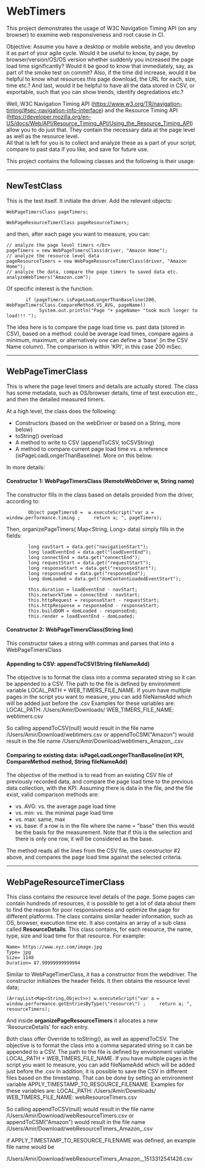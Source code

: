 # WebTimers
This project demonstrates the usage of W3C Navigation Timing API (on any browser) to examine web responsiveness and root cause in CI.

Objective:
Assume you have a desktop or mobile website, and you develop it as part of your agile cycle. Would it be useful to know, by page, by browser/version/OS/OS version whether suddenly you increased the page load time significantly?
Would it be good to know that immediately, say, as part of the smoke test on commit?
Also, if the time did increase, would it be helpful to know what resources this page download, the URL for each, size, time etc.?
And last, would it be helpful to have all the data stored in CSV, or exportable, such that you can show trends, identify degredations etc.?


Well, W3C Navigation Timing API (https://www.w3.org/TR/navigation-timing/#sec-navigation-info-interface) and the Resource Timing API (https://developer.mozilla.org/en-US/docs/Web/API/Resource_Timing_API/Using_the_Resource_Timing_API) allow you to do just that. They contain the necessary data at the page level as well as the resource level.</br>
All that is left for you is to collect and analyze these as a part of your script, compare to past data if you like, and save for future use.

This project contains the following classes and the following is their usage:
*************
## NewTestClass
This is the test itself. It initiate the driver. Add the relevant objects:
```
WebPageTimersClass pageTimers;

WebPageResourceTimerClass pageResourceTimers;
```
and then, after each page you want to measure, you can:
                
```
// analyze the page level timers </br>
pageTimers = new WebPageTimersClass(driver, "Amazon Home");
// analyze the resource level data
pageResourceTimers = new WebPageResourceTimerClass(driver, "Amazon Home");
// analyze the data, compare the page timers to saved data etc.
analyzeWebTimers("Amazon.com");
```
Of specific interest is the function:
```
       if (pageTimers.isPageLoadLongerThanBaseline(200, WebPageTimersClass.CompareMethod.VS_AVG, pageName))
            System.out.println("Page "+ pageName+ "took much longer to load!!! ");
```
The idea here is to compare the page load time vs. past data (stored in CSV), based on a method: could be average load times, compare agains a minimum, maximum, or alternatively one can define a 'base' (in the CSV Name column).
The comparison is within 'KPI', in this case 200 mSec.

*************
## WebPageTimerClass
This is where the page level timers and details are actually stored. The class has some metadata, such as OS/browser details, time of test execution etc., and then the detailed measured timers.

At a high level, the class does the following:
- Constructors (based on the webDriver or based on a String, more below)
- toString() overload
- A method to write to CSV (appendToCSV, toCSVString)
- A method to compare current page load time vs. a reference (isPageLoadLongerThanBaseline). More on this below.

In more details:

#### Constructor 1: WebPageTimersClass (RemoteWebDriver w, String name)
The constructor fills in the class based on details provided from the driver, according to:
```
        Object pageTimersO =  w.executeScript("var a =  window.performance.timing ;     return a; ", pageTimers);
```
Then, organizePageTimers( Map<String, Long> data) simply fills in the fields:
```
        long navStart = data.get("navigationStart");
        long loadEventEnd = data.get("loadEventEnd");
        long connectEnd = data.get("connectEnd");
        long requestStart = data.get("requestStart");
        long responseStart = data.get("responseStart");
        long responseEnd = data.get("responseEnd");
        long domLoaded = data.get("domContentLoadedEventStart");

        this.duration = loadEventEnd - navStart;
        this.networkTime = connectEnd - navStart;
        this.httpRequest = responseStart - requestStart;
        this.httpResponse = responseEnd - responseStart;
        this.buildDOM = domLoaded - responseEnd;
        this.render = loadEventEnd - domLoaded;
```
#### Constructor 2: WebPageTimersClass(String line)
This constructor takes a string with commas and parses that into a WebPageTimersClass

#### Appending to CSV: appendToCSV(String fileNameAdd)
The objective is to format the class into a comma separated string so it can be appended to a CSV. The path to the file is defined by environment variable LOCAL_PATH + WEB_TIMERS_FILE_NAME.
If youm have multiple pages in the script you want to measure, you can add fileNameAdd which will be added just before the .csv
Examples for these variables are:
LOCAL_PATH: /Users/Amir/Downloads/
WEB_TIMERS_FILE_NAME: webtimers.csv

So calling appendToCSV(null) would result in the file name /Users/Amir/Download/webtimers.csv
or appendToCSM("Amazon") would result in the file name /Users/Amir/Download/webtimers_Amazon_.csv

#### Comparing to existing data: isPageLoadLongerThanBaseline(int KPI, CompareMethod method, String fileNameAdd)
The objective of the method is to read from an existing CSV file of previously recorded data, and compare the page load time to the previous data collection, with the KPI.
Assuming there is data in the file, and the file exist, valid comparison methods are:
- vs. AVG: vs. the average page load time
- vs. min: vs. the minimal page load time
- vs. max: same, max
- vs. base: if a row is in the file where the name = "base" then this would be the basis for the measurement. Note that if this is the selection and there is only one row, it will be considered as the base.

The method reads all the lines from the CSV file, uses constructor #2 above, and compares the page load time against the selected criteria.

*************
## WebPageResourceTimerClass
This class contains the resource level details of the page. Some pages can contain hundreds of resources, it is possible to get a lot of data about them to find the reason for poor responsiveness and optimize the page for different platforms.
The class contains similar header information, such as OS, browser, execution time etc.
It also contains an array of a sub class called **ResourceDetails**. This class contains, for each resource, the name, type, size and load time for that resource. For example:

```
Name= https://www.xyz.com/image.jpg
Type= jpg
Size= 1148
Duration= 87.99999999999994
```

Similar to WebPageTimerClass, it has a constructor from the webdriver. The constructor initializes the header fields.
It then obtains the resource level data;

```
(ArrayList<Map<String,Object>>) w.executeScript("var a =  window.performance.getEntriesByType(\"resource\") ;     return a; ", resourceTimers);
```

And inside **organizePageResourceTimers** it allocates a new 'ResourceDetails' for each entry.

Both class offer Override to toString(), as well as appendToCSV.
The objective is to format the class into a comma separated string so it can be appended to a CSV. The path to the file is defined by environment variable LOCAL_PATH + WEB_TIMERS_FILE_NAME.
If you have multiple pages in the script you want to measure, you can add fileNameAdd which will be added just before the .csv
In addition, it is possible to save the CSV in different files based on the timestamp. That can be done by setting an environment variable APPLY_TIMESTAMP_TO_RESOURCE_FILENAME.
Examples for these variables are:
LOCAL_PATH: /Users/Amir/Downloads/
WEB_TIMERS_FILE_NAME: webResourceTimers.csv

So calling appendToCSV(null) would result in the file name /Users/Amir/Download/webResourceTimers.csv
or appendToCSM("Amazon") would result in the file name /Users/Amir/Download/webResourceTimers_Amazon_.csv

if APPLY_TIMESTAMP_TO_RESOURCE_FILENAME was defined, an example file name would be

/Users/Amir/Download/webResourceTimers_Amazon__1513312541426.csv




